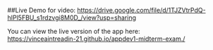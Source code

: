 ##Live Demo
for video:
https://drive.google.com/file/d/1TJZVtrPdQ-hIPl5FBU_s1rdzvgi8M0D_/view?usp=sharing

You can view the live version of the app here:  
https://vinceaintreadin-21.github.io/appdev1-midterm-exam./



